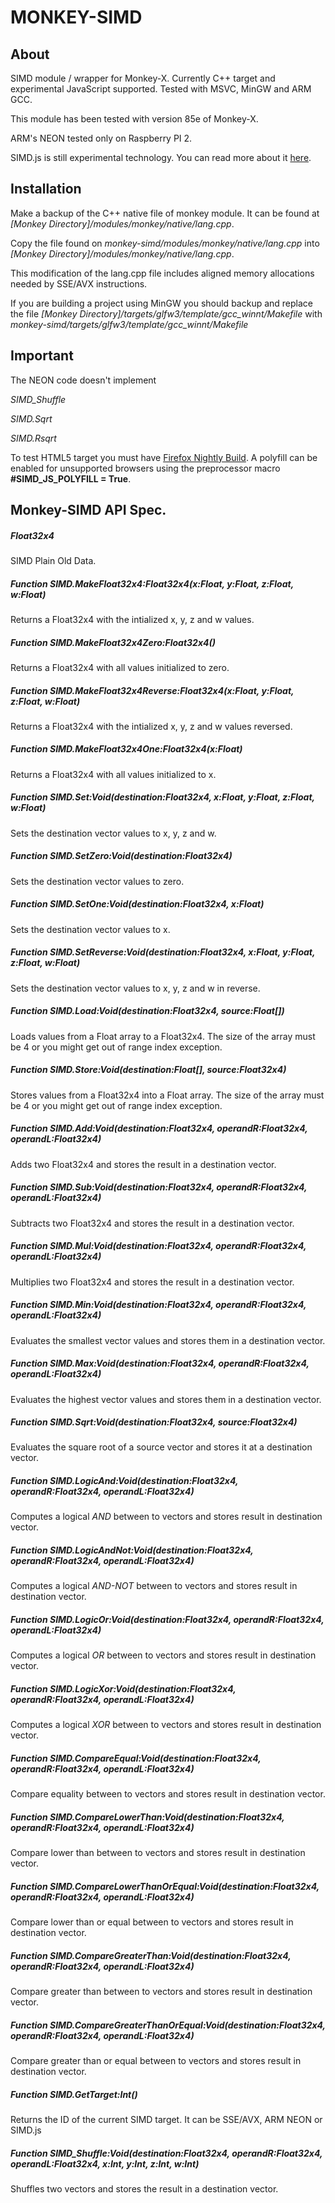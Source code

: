 # MONKEY-SIMD

About
---

SIMD module / wrapper for Monkey-X. Currently C++ target and experimental JavaScript supported. Tested with MSVC, MinGW and ARM GCC.

This module has been tested with version 85e of Monkey-X.

ARM's NEON tested only on Raspberry PI 2.

SIMD.js is still experimental technology. You can read more about it [here](https://developer.mozilla.org/es/docs/Web/JavaScript/Reference/Global_Objects/SIMD). 

Installation
---

Make a backup of the C++ native file of monkey module. It can be found at *[Monkey Directory]/modules/monkey/native/lang.cpp*.

Copy the file found on *monkey-simd/modules/monkey/native/lang.cpp* into *[Monkey Directory]/modules/monkey/native/lang.cpp*.

This modification of the lang.cpp file includes aligned memory allocations needed by SSE/AVX instructions.

If you are building a project using MinGW you should backup and replace the file *[Monkey Directory]/targets/glfw3/template/gcc_winnt/Makefile* with *monkey-simd/targets/glfw3/template/gcc_winnt/Makefile*

Important
---

The NEON code doesn't implement 

*SIMD_Shuffle*

*SIMD.Sqrt*

*SIMD.Rsqrt*

To test HTML5 target you must have [Firefox Nightly Build](https://nightly.mozilla.org/). A polyfill can be enabled for unsupported browsers using the preprocessor macro **#SIMD_JS_POLYFILL = True**.


Monkey-SIMD API Spec.
---

##### Float32x4

SIMD Plain Old Data.

##### Function SIMD.MakeFloat32x4:Float32x4(x:Float, y:Float, z:Float, w:Float)

Returns a Float32x4 with the intialized x, y, z and w values.

##### Function SIMD.MakeFloat32x4Zero:Float32x4()

Returns a Float32x4 with all values initialized to zero.

##### Function SIMD.MakeFloat32x4Reverse:Float32x4(x:Float, y:Float, z:Float, w:Float)

Returns a Float32x4 with the intialized x, y, z and w values reversed.

##### Function SIMD.MakeFloat32x4One:Float32x4(x:Float)

Returns a Float32x4 with all values initialized to x.

##### Function SIMD.Set:Void(destination:Float32x4, x:Float, y:Float, z:Float, w:Float)

Sets the destination vector values to x, y, z and w.

##### Function SIMD.SetZero:Void(destination:Float32x4)

Sets the destination vector values to zero.

##### Function SIMD.SetOne:Void(destination:Float32x4, x:Float)

Sets the destination vector values to x.

##### Function SIMD.SetReverse:Void(destination:Float32x4, x:Float, y:Float, z:Float, w:Float)

Sets the destination vector values to x, y, z and w in reverse.

##### Function SIMD.Load:Void(destination:Float32x4, source:Float[])

Loads values from a Float array to a Float32x4. The size of the array must be 4 or you might get out of range index exception.

##### Function SIMD.Store:Void(destination:Float[], source:Float32x4)

Stores values from a Float32x4 into a Float array. The size of the array must be 4 or you might get out of range index exception.

##### Function SIMD.Add:Void(destination:Float32x4, operandR:Float32x4, operandL:Float32x4)

Adds two Float32x4 and stores the result in a destination vector.

##### Function SIMD.Sub:Void(destination:Float32x4, operandR:Float32x4, operandL:Float32x4)

Subtracts two Float32x4 and stores the result in a destination vector.

##### Function SIMD.Mul:Void(destination:Float32x4, operandR:Float32x4, operandL:Float32x4)

Multiplies two Float32x4 and stores the result in a destination vector.

##### Function SIMD.Min:Void(destination:Float32x4, operandR:Float32x4, operandL:Float32x4)

Evaluates the smallest vector values and stores them in a destination vector.

##### Function SIMD.Max:Void(destination:Float32x4, operandR:Float32x4, operandL:Float32x4)	

Evaluates the highest vector values and stores them in a destination vector.

##### Function SIMD.Sqrt:Void(destination:Float32x4, source:Float32x4)

Evaluates the square root of a source vector and stores it at a destination vector.

##### Function SIMD.LogicAnd:Void(destination:Float32x4, operandR:Float32x4, operandL:Float32x4)

Computes a logical *AND* between to vectors and stores result in destination vector.

##### Function SIMD.LogicAndNot:Void(destination:Float32x4, operandR:Float32x4, operandL:Float32x4)

Computes a logical *AND-NOT* between to vectors and stores result in destination vector.

##### Function SIMD.LogicOr:Void(destination:Float32x4, operandR:Float32x4, operandL:Float32x4)

Computes a logical *OR* between to vectors and stores result in destination vector.

##### Function SIMD.LogicXor:Void(destination:Float32x4, operandR:Float32x4, operandL:Float32x4)

Computes a logical *XOR* between to vectors and stores result in destination vector.

##### Function SIMD.CompareEqual:Void(destination:Float32x4, operandR:Float32x4, operandL:Float32x4)

Compare equality between to vectors and stores result in destination vector.

##### Function SIMD.CompareLowerThan:Void(destination:Float32x4, operandR:Float32x4, operandL:Float32x4)

Compare lower than between to vectors and stores result in destination vector.

##### Function SIMD.CompareLowerThanOrEqual:Void(destination:Float32x4, operandR:Float32x4, operandL:Float32x4)

Compare lower than or equal between to vectors and stores result in destination vector.

##### Function SIMD.CompareGreaterThan:Void(destination:Float32x4, operandR:Float32x4, operandL:Float32x4)

Compare greater than between to vectors and stores result in destination vector.

##### Function SIMD.CompareGreaterThanOrEqual:Void(destination:Float32x4, operandR:Float32x4, operandL:Float32x4)

Compare greater than or equal between to vectors and stores result in destination vector.

##### Function SIMD.GetTarget:Int()

Returns the ID of the current SIMD target. It can be SSE/AVX, ARM NEON or SIMD.js

##### Function SIMD_Shuffle:Void(destination:Float32x4, operandR:Float32x4, operandL:Float32x4, x:Int, y:Int, z:Int, w:Int)

Shuffles two vectors and stores the result in a destination vector.
